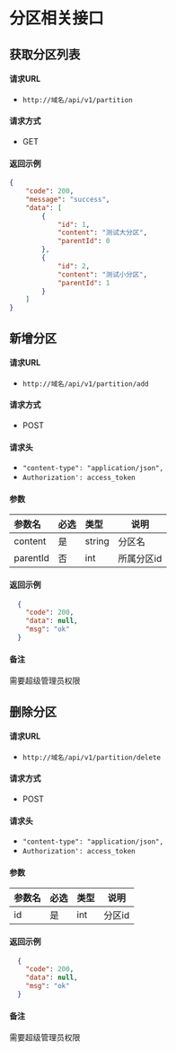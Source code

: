 # 分区相关接口

## 获取分区列表

#### 请求URL
- ` http://域名/api/v1/partition `
  
#### 请求方式
- GET 

#### 返回示例 

``` json
{
    "code": 200,
    "message": "success",
    "data": [
        {
            "id": 1,
            "content": "测试大分区",
            "parentId": 0
        },
        {
            "id": 2,
            "content": "测试小分区",
            "parentId": 1
        }
    ]
}
```

## 新增分区

#### 请求URL
- ` http://域名/api/v1/partition/add `
  
#### 请求方式
- POST 

####  请求头
- `"content-type": "application/json",`
- `Authorization': access_token`

#### 参数

| 参数名   | 必选 | 类型   | 说明       |
| :------- | :--- | :----- | ---------- |
| content  | 是   | string | 分区名     |
| parentId | 否   | int    | 所属分区id |

#### 返回示例 

```json
  {
    "code": 200,
    "data": null,
    "msg": "ok"
  }
```

#### 备注 
需要超级管理员权限


## 删除分区

#### 请求URL
- ` http://域名/api/v1/partition/delete `
  
#### 请求方式
- POST 

####  请求头
- `"content-type": "application/json",`
- `Authorization': access_token`

#### 参数

| 参数名 | 必选 | 类型 | 说明   |
| :----- | :--- | :--- | ------ |
| id     | 是   | int  | 分区id |

#### 返回示例 

```json
  {
    "code": 200,
    "data": null,
    "msg": "ok"
  }
```

#### 备注 
需要超级管理员权限
